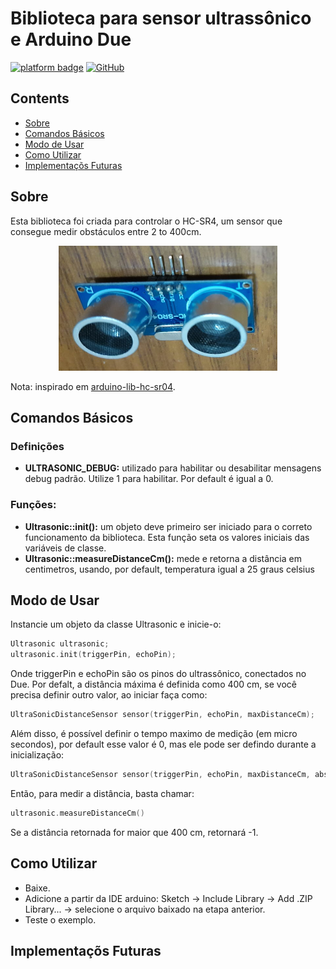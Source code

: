 # Biblioteca para sensor ultrassônico e Arduino Due
[![platform badge](https://img.shields.io/badge/platform-Arduino-orange.svg)](https://github.com/arduino)
[![GitHub](https://img.shields.io/github/license/mashape/apistatus.svg)](https://github.com/SciCoBot/led_debug/blob/main/LICENSE)

## Contents

- [Sobre](#sobre)
- [Comandos Básicos](#comandos-básicos)
- [Modo de Usar](#modo-de-usar)
- [Como Utilizar](#como-utilizar)
- [Implementaçõs Futuras](#implementaçõs-futuras)

## Sobre

Esta biblioteca foi criada para controlar o HC-SR4, um sensor que consegue medir obstáculos entre 2 to 400cm.

<p align="center">
  <img src="https://github.com/SciCoBot/ultrasonic/blob/main/images/hcsr04.png"/ height="200" width="350">
</p>

Nota: inspirado em [arduino-lib-hc-sr04](https://github.com/Martinsos/arduino-lib-hc-sr04).

## Comandos Básicos
### Definições

- **ULTRASONIC_DEBUG:** utilizado para habilitar ou desabilitar mensagens debug padrão. Utilize 1 para habilitar. Por default é igual a 0.

### Funções:

- **Ultrasonic::init():** um objeto deve primeiro ser iniciado para o correto funcionamento da biblioteca. Esta função seta os valores iniciais das variáveis de classe.
- **Ultrasonic::measureDistanceCm():** mede e retorna a distância em centimetros, usando, por default, temperatura igual a 25 graus celsius

## Modo de Usar

Instancie um objeto da classe Ultrasonic e inicie-o:

```c
Ultrasonic ultrasonic;
ultrasonic.init(triggerPin, echoPin);
```
Onde triggerPin e echoPin são os pinos do ultrassônico, conectados no Due. Por defalt, a distância máxima é definida como 400 cm, se você precisa definir outro valor, ao iniciar faça como:

```c
UltraSonicDistanceSensor sensor(triggerPin, echoPin, maxDistanceCm);
```

Além disso, é possível definir o tempo maximo de medição (em micro secondos), por default esse valor é 0, mas ele pode ser defindo durante a inicialização:

```c
UltraSonicDistanceSensor sensor(triggerPin, echoPin, maxDistanceCm, absoluteTimeout);
```

Então, para medir a distância, basta chamar:
```c
ultrasonic.measureDistanceCm()
```
Se a distância retornada for maior que 400 cm, retornará -1.

## Como Utilizar

- Baixe.
- Adicione a partir da IDE arduino: Sketch -> Include Library -> Add .ZIP Library... -> selecione o arquivo baixado na etapa anterior.
- Teste o exemplo.

## Implementaçõs Futuras
